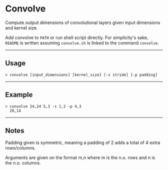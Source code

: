 # Convolve
Compute output dimensions of convolutional layers given input dimensions and kernel size.

Add convolve to `PATH` or run shell script directly. For simplicity's sake, `README` is written assuming `convolve.sh` is linked to the command `convolve`.

------------

## Usage

```> convolve [input_dimensions] [kernel_size] [-s stride] [-p padding]```

------------

## Example

```
> convolve 24,24 5,3 -s 1,2 -p 4,3
  28,14
```

------------

## Notes
Padding given is symmetric, meaning a padding of 2 adds a total of 4 extra rows/columns.

Arguments are given on the format m,n where m is the n.o. rows and n is the n.o. columns.